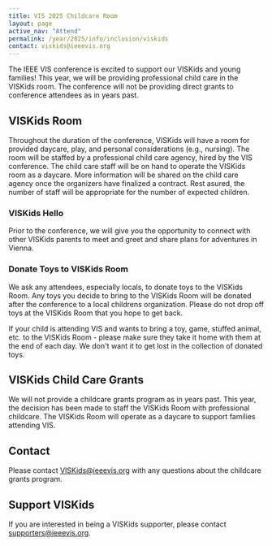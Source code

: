 ```yaml
---
title: VIS 2025 Childcare Room
layout: page
active_nav: "Attend"
permalink: /year/2025/info/inclusion/viskids
contact: viskids@ieeevis.org
---
```


The IEEE VIS conference is excited to support our VISKids and young families! This year, we will be providing professional child care in the VISKids room. The conference will not be providing direct grants to conference attendees as in years past. 

## VISKids Room 

Throughout the duration of the conference, VISKids will have a room for provided daycare, play, and personal considerations (e.g., nursing). The room will be staffed by a professional child care agency, hired by the VIS conference. The child care staff will be on hand to operate the VISKids room as a daycare. More information will be shared on the child care agency once the organizers have finalized a contract. Rest asured, the number of staff will be appropriate for the number of expected children.

### VISKids Hello

Prior to the conference, we will give you the opportunity to connect with other VISKids parents to meet and greet and share plans for adventures in Vienna.

### Donate Toys to VISKids Room

We ask any attendees, especially locals, to donate toys to the VISKids Room. Any toys you decide to bring to the VISKids Room will be donated after the conference to a local childrens organization. Please do not drop off toys at the VISKids Room that you hope to get back.

If your child is attending VIS and wants to bring a toy, game, stuffed animal, etc. to the VISKids Room - please make sure they take it home with them at the end of each day. We don't want it to get lost in the collection of donated toys.

## VISKids Child Care Grants 

We will not provide a childcare grants program as in years past. This year, the decision has been made to staff the VISKids Room with professional childcare. The VISKids Room will operate as a daycare to support families attending VIS.

## Contact

Please contact [VISKids@ieeevis.org](mailto:VISKids@ieeevis.org) with any questions about the childcare grants program.

## Support VISKids

If you are interested in being a VISKids supporter, please contact [supporters@ieeevis.org](mailto:supporters@ieeevis.org).

<!--

Grants of up to $750 per family are available for VIS attendees who incur extra expenses while participating in VIS. The grants will be given as a reimbursement for expenses but attendees are responsible for making their own arrangements for child care. If requests exceed available funding, or if additional funding becomes available, preference will be given to students and early career attendees who are presenting at the conference.

### Examples of allowable expenses

* Home-based babysitting or child care services incurred because of attendance at the conference or approved satellite events.
* Babysitting or child care services on location in the city of the conference or approved satellite events.
* Expenses incurred in bringing a caregiver (or family member not attending the meeting acting as a caregiver) to the meeting. This includes airfare/train fare and hotel expenses.
* Travel expenses for the child, limited to reimbursement of airfare/train fare.

### Not elligible for reimbursement

* Travel or other expenses related to the attendee’s participation in the meeting, including meeting registration, meals, travel to the meeting (including private automobile mileage or tolls), or other expenses the attendee would already be incurring by attending the meeting.
* Meals for the child, toys, and tickets to museums, amusement parks, etc.
* On-going home-based child care expenses.

### Reimbursement proceedure 

* Recipients of a child care grant must submit receipts for reimbursable expenses.
* Reimbursements will be distributed after the conference.
* A reimbursement form will be distributed to grant awardees by email.

### Application and deadline

* [Application Form](https://forms.gle/AGNLLFfF6YwawRZ98)
* ~~Priority Deadline: August 28, 2025~~
* ~~Priority Notification: August 31, 2025~~
* After the priority deadline decisions will be made on a rolling basis until funds run out.





-->


